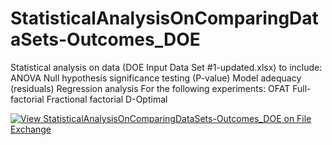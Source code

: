 # StatisticalAnalysisOnComparingDataSets-Outcomes_DOE

Statistical analysis on data (DOE Input Data Set #1-updated.xlsx) to include:  
ANOVA
Null hypothesis significance testing (P-value) 
Model adequacy (residuals)
Regression analysis
For the following experiments:
OFAT
Full-factorial
Fractional factorial
D-Optimal

[![View StatisticalAnalysisOnComparingDataSets-Outcomes_DOE on File Exchange](https://www.mathworks.com/matlabcentral/images/matlab-file-exchange.svg)](https://www.mathworks.com/matlabcentral/fileexchange/156722-statisticalanalysisoncomparingdatasets-outcomes_doe)
